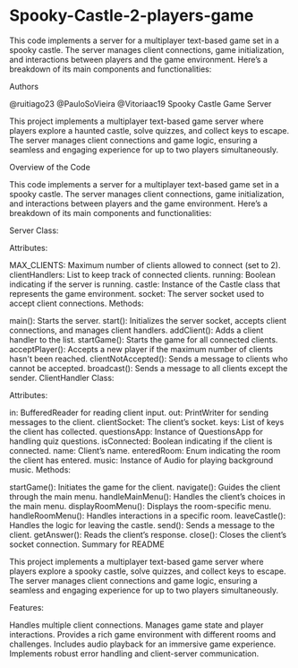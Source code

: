 # Spooky-Castle-2-players-game



This code implements a server for a multiplayer text-based game set in a spooky castle. The server manages client connections, game initialization, and interactions between players and the game environment. Here’s a breakdown of its main components and functionalities:

Authors

@ruitiago23
@PauloSoVieira
@Vitoriaac19
Spooky Castle Game Server

This project implements a multiplayer text-based game server where players explore a haunted castle, solve quizzes, and collect keys to escape. The server manages client connections and game logic, ensuring a seamless and engaging experience for up to two players simultaneously.

Overview of the Code

This code implements a server for a multiplayer text-based game set in a spooky castle. The server manages client connections, game initialization, and interactions between players and the game environment. Here’s a breakdown of its main components and functionalities:

Server Class:

Attributes:

MAX_CLIENTS: Maximum number of clients allowed to connect (set to 2).
clientHandlers: List to keep track of connected clients.
running: Boolean indicating if the server is running.
castle: Instance of the Castle class that represents the game environment.
socket: The server socket used to accept client connections.
Methods:

main(): Starts the server.
start(): Initializes the server socket, accepts client connections, and manages client handlers.
addClient(): Adds a client handler to the list.
startGame(): Starts the game for all connected clients.
acceptPlayer(): Accepts a new player if the maximum number of clients hasn't been reached.
clientNotAccepted(): Sends a message to clients who cannot be accepted.
broadcast(): Sends a message to all clients except the sender.
ClientHandler Class:

Attributes:

in: BufferedReader for reading client input.
out: PrintWriter for sending messages to the client.
clientSocket: The client’s socket.
keys: List of keys the client has collected.
questionsApp: Instance of QuestionsApp for handling quiz questions.
isConnected: Boolean indicating if the client is connected.
name: Client’s name.
enteredRoom: Enum indicating the room the client has entered.
music: Instance of Audio for playing background music.
Methods:

startGame(): Initiates the game for the client.
navigate(): Guides the client through the main menu.
handleMainMenu(): Handles the client’s choices in the main menu.
displayRoomMenu(): Displays the room-specific menu.
handleRoomMenu(): Handles interactions in a specific room.
leaveCastle(): Handles the logic for leaving the castle.
send(): Sends a message to the client.
getAnswer(): Reads the client’s response.
close(): Closes the client’s socket connection.
Summary for README

This project implements a multiplayer text-based game server where players explore a spooky castle, solve quizzes, and collect keys to escape. The server manages client connections and game logic, ensuring a seamless and engaging experience for up to two players simultaneously.

Features:

Handles multiple client connections.
Manages game state and player interactions.
Provides a rich game environment with different rooms and challenges.
Includes audio playback for an immersive game experience.
Implements robust error handling and client-server communication.
